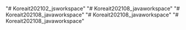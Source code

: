 "# Koreait202102_jsworkspace" 
"# Koreait202108_javaworkspace" 
"# Koreait202108_javaworkspace" 
"# Koreait202108_javaworkspace" 
"# Koreait202108_javaworkspace" 
